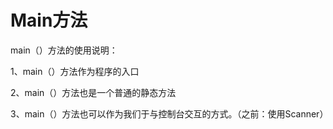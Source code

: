 # Main方法
main（）方法的使用说明：

1、main（）方法作为程序的入口

2、main（）方法也是一个普通的静态方法

3、main（）方法也可以作为我们于与控制台交互的方式。（之前：使用Scanner）

